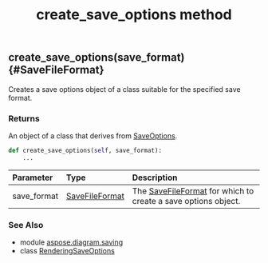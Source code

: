 ﻿---
title: create_save_options method
second_title: Aspose.Diagram for Python via .NET API References
description: 
type: docs
weight: 20
url: /python-net/aspose.diagram.saving/renderingsaveoptions/create_save_options/
is_root: false
---

## create_save_options(save_format) {#SaveFileFormat}

Creates a save options object of a class suitable for the specified save format.

### Returns 


An object of a class that derives from [SaveOptions](/diagram/python-net/aspose.diagram.saving/saveoptions).


```python
def create_save_options(self, save_format):
    ...
```


| Parameter | Type | Description |
| :- | :- | :- |
| save_format | [SaveFileFormat](/diagram/python-net/aspose.diagram/savefileformat) | The [SaveFileFormat](/diagram/python-net/aspose.diagram/savefileformat) for which to create a save options object. |



### See Also
* module [aspose.diagram.saving](../../)
* class [RenderingSaveOptions](/diagram/python-net/aspose.diagram.saving/renderingsaveoptions)
